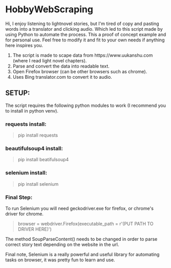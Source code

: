 # HobbyWebScraping

<p>Hi, I enjoy listening to lightnovel stories, but I'm tired of copy and pasting words into a translator and clicking audio.
Which led to this script made by using Python to automate the process. This a proof of concept example and for personal use. Feel free to modify it and fit to your own needs if anything here inspires you.</p>

<ol>
<li>The script is made to scape data from https://www.uukanshu.com (where I read light novel chapters). </li> 
<li>Parse and convert the data into readable text.                                                      </li> 
<li>Open Firefox browser (can be other browsers such as chrome).                                        </li> 
<li>Uses Bing translator.com to convert it to audio.                                                    </li> 
</ol>

<h2> SETUP: </h2>
<p>The script requires the following python modules to work (I recommend you to install in python venv).</p>

<h3>requests install:</h3> 

>pip install requests

<h3>beautifulsoup4 install:</h3>

>pip install beatifulsoup4

<h3>selenium install:</h3>

>pip install selenium

<h3>Final Step:</h3>

<p> To run Selenium you will need geckodriver.exe for firefox, or chrome's driver for chrome. </p>

> browser = webdriver.Firefox(executable_path = r'(PUT PATH TO DRIVER HERE)') 

The method SoupParseContent() needs to be changed in order to parse correct story text depending on the website in the url.

Final note,
Selenium is a really powerful and useful library for automating tasks on browser, it was pretty fun to learn and use.
